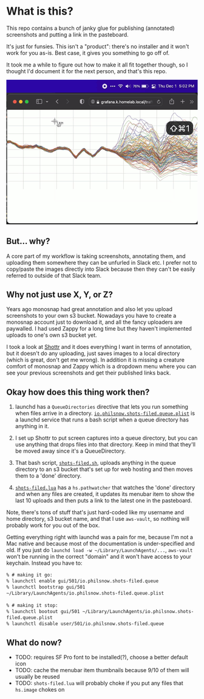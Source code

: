 # What is this?

This repo contains a bunch of janky glue for publishing (annotated) screenshots and putting a link in the pasteboard.

It's just for funsies.  This isn't a "product": there's no installer and it won't work for you as-is.  Best case, it gives you something to go off of.

It took me a while to figure out how to make it all fit together though, so I thought I'd document it for the next person, and that's this repo.

![screencast](shots-filed.gif)

## But... why?

A core part of my workflow is taking screenshots, annotating them, and uploading them somewhere they can be unfurled in Slack etc.  I prefer not to copy/paste the images directly into Slack because then they can't be easily referred to outside of that Slack team.

## Why not just use X, Y, or Z?

Years ago monosnap had great annotation and also let you upload screenshots to your own s3 bucket.  Nowadays you have to create a monosnap account just to download it, and all the fancy uploaders are paywalled.  I had used Zappy for a long time but they haven't implemented uploads to one's own s3 bucket yet.

I took a look at [Shottr](https://shottr.cc/) and it does everything I want in terms of annotation, but it doesn't do any uploading, just saves images to a local directory (which is great, don't get me wrong).  In addition it is missing a creature comfort of monosnap and Zappy which is a dropdown menu where you can see your previous screenshots and get their published links back.

## Okay how does this thing work then?

1. launchd has a `QueueDirectories` directive that lets you run something when files arrive in a directory.  [`io.philsnow.shots-filed.queue.plist`](io.philsnow.shots-filed.queue.plist) is a launchd service that runs a bash script when a queue directory has anything in it.

1. I set up Shottr to put screen captures into a queue directory, but you can use anything that drops files into that directory.  Keep in mind that they'll be moved away since it's a QueueDirectory.

1. That bash script, [`shots-filed.sh`](shots-filed.sh), uploads anything in the queue directory to an s3 bucket that's set up for web hosting and then moves them to a 'done' directory.

1. [`shots-filed.lua`](shots-filed.lua) has a `hs.pathwatcher` that watches the 'done' directory and when any files are created, it updates its menubar item to show the last 10 uploads and then puts a link to the latest one in the pasteboard.

Note, there's tons of stuff that's just hard-coded like my username and home directory, s3 bucket name, and that I use `aws-vault`, so nothing will probably work for you out of the box.

Getting everything right with launchd was a pain for me, because I'm not a Mac native and because most of the documentation is under-specified and old.  If you just do `launchd load -w ~/Library/LaunchAgents/...`, `aws-vault` won't be running in the correct "domain" and it won't have access to your keychain.  Instead you have to:

```
% # making it go:
% launchctl enable gui/501/io.philsnow.shots-filed.queue
% launchctl bootstrap gui/501 ~/Library/LaunchAgents/io.philsnow.shots-filed.queue.plist

% # making it stop:
% launchctl bootout gui/501 ~/Library/LaunchAgents/io.philsnow.shots-filed.queue.plist
% launchctl disable user/501/io.philsnow.shots-filed.queue
```

## What do now?

- TODO: requires SF Pro font to be installed(?), choose a better default icon
- TODO: cache the menubar item thumbnails because 9/10 of them will usually be reused
- TODO: `shots-filed.lua` will probably choke if you put any files that `hs.image` chokes on
